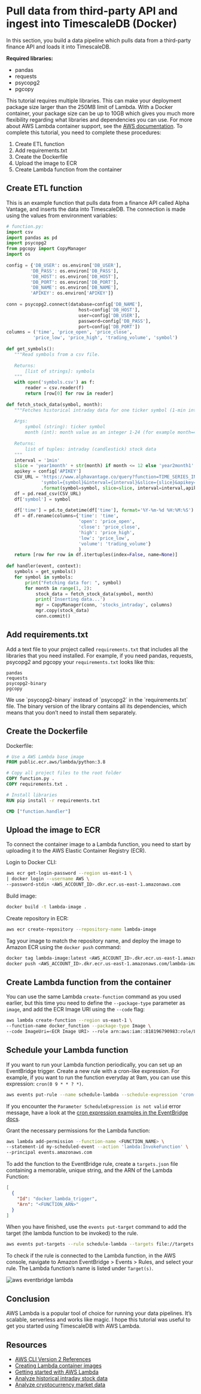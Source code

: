# Pull data from third-party API and ingest into TimescaleDB (Docker)
In this section, you build a data pipeline which pulls data from a third-party finance API and loads it into TimescaleDB.

**Required libraries:**

* pandas
* requests
* psycopg2
* pgcopy

This tutorial requires multiple libraries. This can make your deployment package size 
larger than the 250MB limit of Lambda. With a Docker container, your package
size can be up to 10GB which gives you much more flexibility regarding what 
libraries and dependencies you can use. For more about AWS Lambda container support, see the 
[AWS documentation](https://docs.aws.amazon.com/lambda/latest/dg/images-create.html).
To complete this tutorial, you need to complete these procedures:
1. Create ETL function
1. Add requirements.txt
1. Create the Dockerfile
1. Upload the image to ECR
1. Create Lambda function from the container

## Create ETL function
This is an example function that pulls data from a finance API called Alpha Vantage, and 
inserts the data into TimescaleDB. The connection is made using the values from 
environment variables:
```python
# function.py:
import csv
import pandas as pd
import psycopg2
from pgcopy import CopyManager
import os
 
config = {'DB_USER': os.environ['DB_USER'],
         'DB_PASS': os.environ['DB_PASS'],
         'DB_HOST': os.environ['DB_HOST'],
         'DB_PORT': os.environ['DB_PORT'],
         'DB_NAME': os.environ['DB_NAME'],
         'APIKEY': os.environ['APIKEY']}
 
conn = psycopg2.connect(database=config['DB_NAME'],
                           host=config['DB_HOST'],
                           user=config['DB_USER'],
                           password=config['DB_PASS'],
                           port=config['DB_PORT'])
columns = ('time', 'price_open', 'price_close',
          'price_low', 'price_high', 'trading_volume', 'symbol')
 
def get_symbols():
   """Read symbols from a csv file.
 
   Returns:
       [list of strings]: symbols
   """
   with open('symbols.csv') as f:
       reader = csv.reader(f)
       return [row[0] for row in reader]
 
def fetch_stock_data(symbol, month):
   """Fetches historical intraday data for one ticker symbol (1-min interval)
 
   Args:
       symbol (string): ticker symbol
       month (int): month value as an integer 1-24 (for example month=4 will fetch data from the last 4 months)
 
   Returns:
       list of tuples: intraday (candlestick) stock data
   """
   interval = '1min'
   slice = 'year1month' + str(month) if month <= 12 else 'year2month1' + str(month)
   apikey = config['APIKEY']
   CSV_URL = 'https://www.alphavantage.co/query?function=TIME_SERIES_INTRADAY_EXTENDED&' \
             'symbol={symbol}&interval={interval}&slice={slice}&apikey={apikey}' \
             .format(symbol=symbol, slice=slice, interval=interval,apikey=apikey)
   df = pd.read_csv(CSV_URL)
   df['symbol'] = symbol
 
   df['time'] = pd.to_datetime(df['time'], format='%Y-%m-%d %H:%M:%S')
   df = df.rename(columns={'time': 'time',
                           'open': 'price_open',
                           'close': 'price_close',
                           'high': 'price_high',
                           'low': 'price_low',
                           'volume': 'trading_volume'}
                           )
   return [row for row in df.itertuples(index=False, name=None)]
 
def handler(event, context):
   symbols = get_symbols()
   for symbol in symbols:
       print("Fetching data for: ", symbol)
       for month in range(1, 2):
           stock_data = fetch_stock_data(symbol, month)
           print('Inserting data...')
           mgr = CopyManager(conn, 'stocks_intraday', columns)
           mgr.copy(stock_data)
           conn.commit()

```

## Add requirements.txt
Add a text file to your project called `requirements.txt` that includes all the libraries that 
you need installed. For example, if you need pandas, requests, psycopg2 and pgcopy 
your `requirements.txt` looks like this:

```
pandas
requests
psycopg2-binary
pgcopy
```

<highlight type="note">
We use `psycopg2-binary` instead of `psycopg2` in the `requirements.txt` file. The binary version
of the library contains all its dependencies, which means that you don’t need to install them separately.
</highlight>

## Create the Dockerfile

Dockerfile:
```dockerfile
# Use a AWS Lambda base image
FROM public.ecr.aws/lambda/python:3.8

# Copy all project files to the root folder
COPY function.py .
COPY requirements.txt .

# Install libraries
RUN pip install -r requirements.txt

CMD ["function.handler"]
```

## Upload the image to ECR
To connect the container image to a Lambda function, you need to start by uploading 
it to the AWS Elastic Container Registry (ECR).

Login to Docker CLI:
```bash
aws ecr get-login-password --region us-east-1 \
| docker login --username AWS \
--password-stdin <AWS_ACCOUNT_ID>.dkr.ecr.us-east-1.amazonaws.com
```

Build image:
```bash
docker build -t lambda-image .
```

Create repository in ECR:
```bash
aws ecr create-repository --repository-name lambda-image
```

Tag your image to match the repository name, and deploy the image to Amazon ECR 
using the `docker push` command:
```bash
docker tag lambda-image:latest <AWS_ACCOUNT_ID>.dkr.ecr.us-east-1.amazonaws.com/lambda-image:latest
docker push <AWS_ACCOUNT_ID>.dkr.ecr.us-east-1.amazonaws.com/lambda-image:latest        

```

## Create Lambda function from the container
You can use the same Lambda `create-function` command as you used earlier, but this 
time you need to define the `--package-type` parameter as `image`, and add the ECR 
Image URI using the `--code` flag:

```bash
aws lambda create-function --region us-east-1 \
--function-name docker_function --package-type Image \
--code ImageUri=<ECR Image URI> --role arn:aws:iam::818196790983:role/Lambda
```

## Schedule your Lambda function
If you want to run your Lambda function periodically, you can set up an EventBridge trigger.
Create a new rule with a cron-like expression. For example, if you want to run the function everyday at 9am, 
you can use this expression: `cron(0 9 * * ? *)`.

```bash
aws events put-rule --name schedule-lambda --schedule-expression 'cron(0 9 * * ? *)'
```

If you encounter the `Parameter ScheduleExpression is not valid` error message, have a look at the [cron expression examples in the EventBridge docs](https://docs.aws.amazon.com/eventbridge/latest/userguide/eb-create-rule-schedule.html#eb-cron-expressions).

Grant the necessary permissions for the Lambda function:
```bash
aws lambda add-permission --function-name <FUNCTION_NAME> \
--statement-id my-scheduled-event --action 'lambda:InvokeFunction' \
--principal events.amazonaws.com
```

To add the function to the EventBridge rule, create a `targets.json` file containing a memorable, unique string, 
and the ARN of the Lambda Function:
```json
[
  {
    "Id": "docker_lambda_trigger",
    "Arn": "<FUNCTION_ARN>"
  }
]
```

When you have finished, use the `events put-target` command to add the target (the lambda function to be invoked) to the rule.
```bash
aws events put-targets --rule schedule-lambda --targets file://targets.json
```

To check if the rule is connected to the Lambda function, in the AWS console, navigate to Amazon EventBridge > Events > Rules, and
select your rule. The Lambda function’s name is listed under `Target(s)`.

![aws eventbridge lambda](https://assets.timescale.com/docs/images/tutorials/aws-lambda-tutorial/targets.png)


## Conclusion
AWS Lambda is a popular tool of choice for running your data pipelines. It’s scalable, serverless and works like magic. I hope this tutorial was useful to get you started using TimescaleDB with AWS Lambda. 

## Resources

* [AWS CLI Version 2 References](https://awscli.amazonaws.com/v2/documentation/api/latest/reference/index.html)
* [Creating Lambda container images](https://docs.aws.amazon.com/lambda/latest/dg/images-create.html)
* [Getting started with AWS Lambda](https://docs.aws.amazon.com/lambda/latest/dg/getting-started.html)
* [Analyze historical intraday stock data](/tutorials/analyze-intraday-stocks)
* [Analyze cryptocurrency market data](/tutorials/analyze-cryptocurrency-data)
